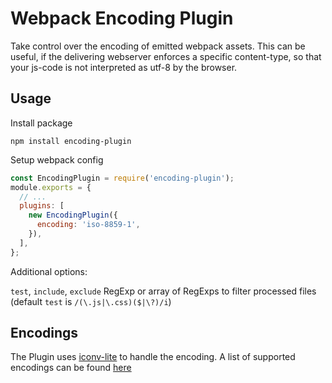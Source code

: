 # Webpack Encoding Plugin

Take control over the encoding of emitted webpack assets.
This can be useful, if the delivering webserver enforces a specific content-type, so that your js-code is not interpreted as utf-8 by the browser.

## Usage

Install package

    npm install encoding-plugin

Setup webpack config

``` javascript
const EncodingPlugin = require('encoding-plugin');
module.exports = {
  // ...
  plugins: [
    new EncodingPlugin({
      encoding: 'iso-8859-1',
    }),
  ],
};
```

Additional options:

`test`, `include`, `exclude` RegExp or array of RegExps to filter processed files
(default `test` is `/(\.js|\.css)($|\?)/i`)

## Encodings

The Plugin uses [iconv-lite](https://www.npmjs.com/package/iconv-lite) to handle the encoding.
A list of supported encodings can be found [here](https://github.com/ashtuchkin/iconv-lite/wiki/Supported-Encodings)
